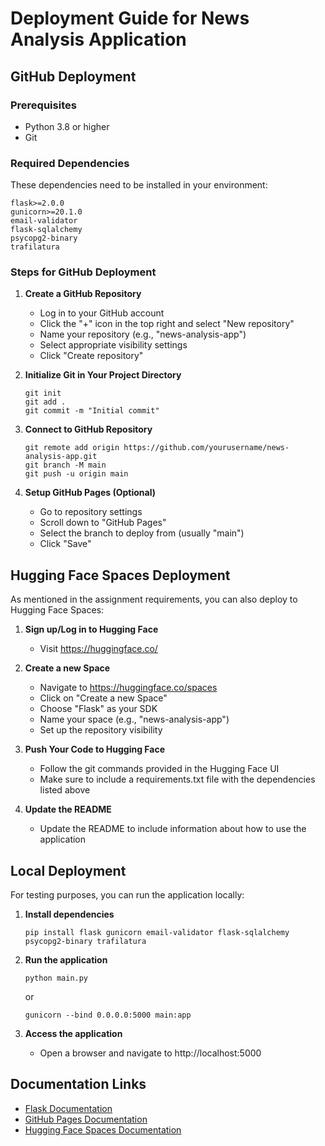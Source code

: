 # Deployment Guide for News Analysis Application

## GitHub Deployment

### Prerequisites
- Python 3.8 or higher
- Git

### Required Dependencies
These dependencies need to be installed in your environment:
```
flask>=2.0.0
gunicorn>=20.1.0
email-validator
flask-sqlalchemy
psycopg2-binary
trafilatura
```

### Steps for GitHub Deployment

1. **Create a GitHub Repository**
   - Log in to your GitHub account
   - Click the "+" icon in the top right and select "New repository"
   - Name your repository (e.g., "news-analysis-app")
   - Select appropriate visibility settings
   - Click "Create repository"

2. **Initialize Git in Your Project Directory**
   ```
   git init
   git add .
   git commit -m "Initial commit"
   ```

3. **Connect to GitHub Repository**
   ```
   git remote add origin https://github.com/yourusername/news-analysis-app.git
   git branch -M main
   git push -u origin main
   ```

4. **Setup GitHub Pages (Optional)**
   - Go to repository settings
   - Scroll down to "GitHub Pages"
   - Select the branch to deploy from (usually "main")
   - Click "Save"

## Hugging Face Spaces Deployment
As mentioned in the assignment requirements, you can also deploy to Hugging Face Spaces:

1. **Sign up/Log in to Hugging Face**
   - Visit https://huggingface.co/

2. **Create a new Space**
   - Navigate to https://huggingface.co/spaces
   - Click on "Create a new Space"
   - Choose "Flask" as your SDK
   - Name your space (e.g., "news-analysis-app")
   - Set up the repository visibility

3. **Push Your Code to Hugging Face**
   - Follow the git commands provided in the Hugging Face UI
   - Make sure to include a requirements.txt file with the dependencies listed above

4. **Update the README**
   - Update the README to include information about how to use the application

## Local Deployment
For testing purposes, you can run the application locally:

1. **Install dependencies**
   ```
   pip install flask gunicorn email-validator flask-sqlalchemy psycopg2-binary trafilatura
   ```

2. **Run the application**
   ```
   python main.py
   ```
   or
   ```
   gunicorn --bind 0.0.0.0:5000 main:app
   ```

3. **Access the application**
   - Open a browser and navigate to http://localhost:5000

## Documentation Links
- [Flask Documentation](https://flask.palletsprojects.com/)
- [GitHub Pages Documentation](https://docs.github.com/en/pages)
- [Hugging Face Spaces Documentation](https://huggingface.co/docs/hub/spaces-overview)